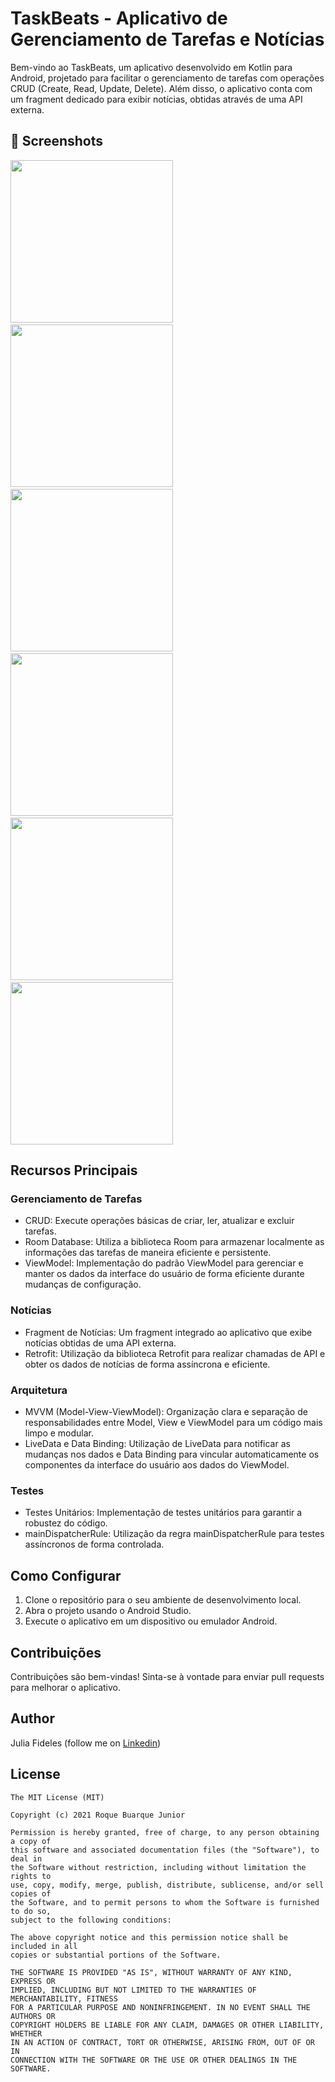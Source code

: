 # TaskBeats - Aplicativo de Gerenciamento de Tarefas e Notícias
Bem-vindo ao TaskBeats, um aplicativo desenvolvido em Kotlin para Android, projetado para facilitar o gerenciamento de tarefas com operações CRUD (Create, Read, Update, Delete). Além disso, o aplicativo conta com um fragment dedicado para exibir notícias, obtidas através de uma API externa.


## :camera_flash: Screenshots
<!-- You can add more screenshots here if you like -->
<img src="/results/image_1.png" width="260">&emsp;<img src="/results/image_2.png" width="260">&emsp;<img src="/results/image_3.png" width="260">&emsp;<img src="/results/image_4.png" width="260">&emsp;<img src="/results/image_5.png" width="260">&emsp;<img src="/results/image_6.png" width="260">

## Recursos Principais

### Gerenciamento de Tarefas
* CRUD: Execute operações básicas de criar, ler, atualizar e excluir tarefas.
* Room Database: Utiliza a biblioteca Room para armazenar localmente as informações das tarefas de maneira eficiente e persistente.
* ViewModel: Implementação do padrão ViewModel para gerenciar e manter os dados da interface do usuário de forma eficiente durante mudanças de configuração.

### Notícias
* Fragment de Notícias: Um fragment integrado ao aplicativo que exibe notícias obtidas de uma API externa.
* Retrofit: Utilização da biblioteca Retrofit para realizar chamadas de API e obter os dados de notícias de forma assíncrona e eficiente.

### Arquitetura
* MVVM (Model-View-ViewModel): Organização clara e separação de responsabilidades entre Model, View e ViewModel para um código mais limpo e modular.
* LiveData e Data Binding: Utilização de LiveData para notificar as mudanças nos dados e Data Binding para vincular automaticamente os componentes da interface do usuário aos dados do ViewModel.

### Testes
* Testes Unitários: Implementação de testes unitários para garantir a robustez do código.
* mainDispatcherRule: Utilização da regra mainDispatcherRule para testes assíncronos de forma controlada.

## Como Configurar
1. Clone o repositório para o seu ambiente de desenvolvimento local.
2. Abra o projeto usando o Android Studio.
3. Execute o aplicativo em um dispositivo ou emulador Android.

## Contribuições
Contribuições são bem-vindas! Sinta-se à vontade para enviar pull requests para melhorar o aplicativo.

## Author
Julia Fideles (follow me on [Linkedin](https://www.linkedin.com/in/juliafideles/))

## License
```
The MIT License (MIT)

Copyright (c) 2021 Roque Buarque Junior

Permission is hereby granted, free of charge, to any person obtaining a copy of
this software and associated documentation files (the "Software"), to deal in
the Software without restriction, including without limitation the rights to
use, copy, modify, merge, publish, distribute, sublicense, and/or sell copies of
the Software, and to permit persons to whom the Software is furnished to do so,
subject to the following conditions:

The above copyright notice and this permission notice shall be included in all
copies or substantial portions of the Software.

THE SOFTWARE IS PROVIDED "AS IS", WITHOUT WARRANTY OF ANY KIND, EXPRESS OR
IMPLIED, INCLUDING BUT NOT LIMITED TO THE WARRANTIES OF MERCHANTABILITY, FITNESS
FOR A PARTICULAR PURPOSE AND NONINFRINGEMENT. IN NO EVENT SHALL THE AUTHORS OR
COPYRIGHT HOLDERS BE LIABLE FOR ANY CLAIM, DAMAGES OR OTHER LIABILITY, WHETHER
IN AN ACTION OF CONTRACT, TORT OR OTHERWISE, ARISING FROM, OUT OF OR IN
CONNECTION WITH THE SOFTWARE OR THE USE OR OTHER DEALINGS IN THE SOFTWARE.
```
